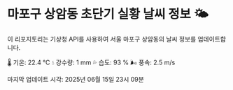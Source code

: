 
# 마포구 상암동 초단기 실황 날씨 정보 🌤️

이 리포지토리는 기상청 API를 사용하여 서울 마포구 상암동의 날씨 정보를 업데이트합니다. 

🌡️ 기온: 22.4 ℃
💧 강수량: 1 mm
💦 습도: 93 %
🌬️ 풍속: 2.5 m/s

마지막 업데이트 시각: 2025년 06월 15일 23시 09분    
